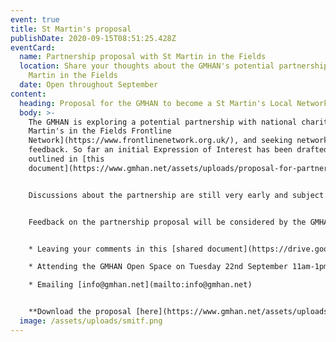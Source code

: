 ```yaml
---
event: true
title: St Martin's proposal
publishDate: 2020-09-15T08:51:25.428Z
eventCard:
  name: Partnership proposal with St Martin in the Fields
  location: Share your thoughts about the GMHAN's potential partnership with St
    Martin in the Fields
  date: Open throughout September
content:
  heading: Proposal for the GMHAN to become a St Martin's Local Network Partner
  body: >-
    The GMHAN is exploring a potential partnership with national charity [St
    Martin's in the Fields Frontline
    Network](https://www.frontlinenetwork.org.uk/), and seeking network member
    feedback. So far an initial Expression of Interest has been drafted, as
    outlined in [this
    document](https://www.gmhan.net/assets/uploads/proposal-for-partnership-between-st-martin-s-and-gmhan.pdf). 


    Discussions about the partnership are still very early and subject to both the HAN and St Martin's concluding it is right for both sides.  If would potentially see the GMHAN joining 7 existing Network Partners across the UK working to support frontline workers and influence decision making of responses to homelessness. A partnership would include funding to support a set of activities which are outlined in the current proposal. It is suggest any post would be held by one of the GMHAN's local network members.


    Feedback on the partnership proposal will be considered by the GMHAN 'Strategy & Support Group' and Advisory Board's over the autumn and winter, alongside further discussions and exploration with St Martin's. You can leave your comments on the partnership proposal by:


    * Leaving your comments in this [shared document](https://drive.google.com/file/d/1marTQLDouirAmoIB5YQtXTmb4JhYq1fO/view?usp=sharing) (google sign in may be required – you can do this with any email address)

    * Attending the GMHAN Open Space on Tuesday 22nd September 11am-1pm. Please go to [gmhan.net/news-and-events](https://www.gmhan.net/news-and-events/) for joining instructions.

    * Emailing [info@gmhan.net](mailto:info@gmhan.net)


    **Download the proposal [here](https://www.gmhan.net/assets/uploads/proposal-for-partnership-between-st-martin-s-and-gmhan.pdf)**
  image: /assets/uploads/smitf.png
---
```

